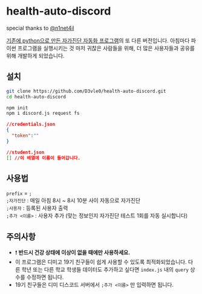 
# health-auto-discord

 special thanks to <a href="https://github.com/n1net4il">@n1net4il</a>  
 
<a href ="https://github.com/D3vle0/health-auto-check" target="_blank">기존에 python으로 만든 자가진단 자동화 프로그램</a>의 또 다른 버전입니다. 아침마다 파이썬 프로그램을 실행시키는 것 마저 귀찮은 사람들을 위해, 더 많은 사용자들과 공유를 위해 개발하게 되었습니다.  

## 설치
```sh
git clone https://github.com/D3vle0/health-auto-discord.git
cd health-auto-discord

npm init
npm i discord.js request fs
```

```json
//credentials.json
{
  "token":""
}
```
```json
//student.json
[] //이 배열에 이름이 들어갑니다.
```


## 사용법
`prefix` = `;`  
`;자가진단` : 매일 아침 8시 ~ 8시 10분 사이 자동으로 자가진단  
`;사용자` : 등록된 사용자 출력  
`;추가 <이름>` : 사용자 추가 (맞는 정보인지 자가진단 테스트 1회를 자동 실시합니다)  

## 주의사항

 - :exclamation: **반드시 건강 상태에 이상이 없을 때에만 사용하세요.**
 - 이 프로그램은 디미고 19기 친구들이 쉽게 사용할 수 있도록 최적화되었습니다. 다른 학년 또는 다른 학교 학생들 데이터도 추가하고 싶다면 `index.js` 내의 `query` 상수를 수정하면 됩니다.
 - 19기 친구들은 디미 디스코드 서버에서 `;추가 <이름>` 만 입력하면 됩니다.

